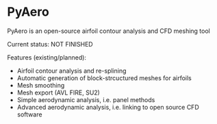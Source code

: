 # PyAero
PyAero is an open-source airfoil contour analysis and CFD meshing tool

Current status: NOT FINISHED

Features (existing/planned):

 - Airfoil contour analysis and re-splining
 - Automatic generation of block-strcuctured meshes for airfoils
 - Mesh smoothing
 - Mesh export (AVL FIRE, SU2)
 - Simple aerodynamic analysis, i.e. panel methods
 - Advanced aerodynamic analysis, i.e. linking to open source CFD software
 
